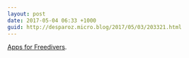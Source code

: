 ```yaml
---
layout: post
date: 2017-05-04 06:33 +1000
guid: http://desparoz.micro.blog/2017/05/03/203321.html
---
```

[Apps for Freedivers](http://www.thefreedivingclub.com/freediving/freedivers-ios-apps). 
